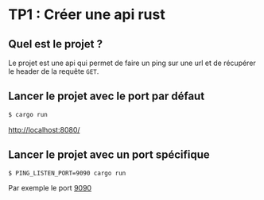 # TP1 : Créer une api rust

## Quel est le projet ?

Le projet est une api qui permet de faire un ping sur une url et de récupérer le header de la requête `GET`.

## Lancer le projet avec le port par défaut

```bash
$ cargo run
```
[http://localhost:8080/](http://localhost:8080/)

## Lancer le projet avec un port spécifique

```bash
$ PING_LISTEN_PORT=9090 cargo run
```
Par exemple le port [9090](http://localhost:8080/)

